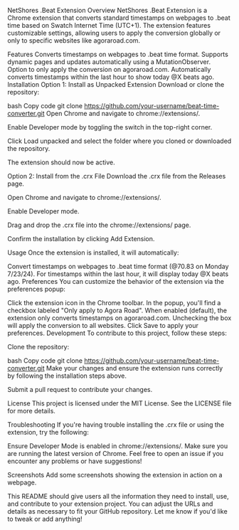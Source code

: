 NetShores .Beat Extension
Overview
NetShores .Beat Extension is a Chrome extension that converts standard timestamps on webpages to .beat time based on Swatch Internet Time (UTC+1). The extension features customizable settings, allowing users to apply the conversion globally or only to specific websites like agoraroad.com.

Features
Converts timestamps on webpages to .beat time format.
Supports dynamic pages and updates automatically using a MutationObserver.
Option to only apply the conversion on agoraroad.com.
Automatically converts timestamps within the last hour to show today @X beats ago.
Installation
Option 1: Install as Unpacked Extension
Download or clone the repository:

bash
Copy code
git clone https://github.com/your-username/beat-time-converter.git
Open Chrome and navigate to chrome://extensions/.

Enable Developer mode by toggling the switch in the top-right corner.

Click Load unpacked and select the folder where you cloned or downloaded the repository.

The extension should now be active.

Option 2: Install from the .crx File
Download the .crx file from the Releases page.

Open Chrome and navigate to chrome://extensions/.

Enable Developer mode.

Drag and drop the .crx file into the chrome://extensions/ page.

Confirm the installation by clicking Add Extension.

Usage
Once the extension is installed, it will automatically:

Convert timestamps on webpages to .beat time format (@70.83 on Monday 7/23/24).
For timestamps within the last hour, it will display today @X beats ago.
Preferences
You can customize the behavior of the extension via the preferences popup:

Click the extension icon in the Chrome toolbar.
In the popup, you'll find a checkbox labeled "Only apply to Agora Road". When enabled (default), the extension only converts timestamps on agoraroad.com. Unchecking the box will apply the conversion to all websites.
Click Save to apply your preferences.
Development
To contribute to this project, follow these steps:

Clone the repository:

bash
Copy code
git clone https://github.com/your-username/beat-time-converter.git
Make your changes and ensure the extension runs correctly by following the installation steps above.

Submit a pull request to contribute your changes.

License
This project is licensed under the MIT License. See the LICENSE file for more details.

Troubleshooting
If you're having trouble installing the .crx file or using the extension, try the following:

Ensure Developer Mode is enabled in chrome://extensions/.
Make sure you are running the latest version of Chrome.
Feel free to open an issue if you encounter any problems or have suggestions!

Screenshots
Add some screenshots showing the extension in action on a webpage.

This README should give users all the information they need to install, use, and contribute to your extension project. You can adjust the URLs and details as necessary to fit your GitHub repository. Let me know if you'd like to tweak or add anything!

